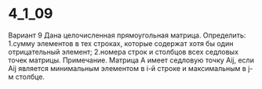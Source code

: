 # 4_1_09
Вариант 9
Дана целочисленная прямоугольная матрица. Определить:
1.сумму элементов в тех строках, которые содержат хотя бы один отрицательный
элемент;
2.номера строк и столбцов всех седловых точек матрицы.
Примечание. Матрица А имеет седловую точку Аij, если Аij является минимальным
элементом в i-й строке и максимальным в j-м столбце.
